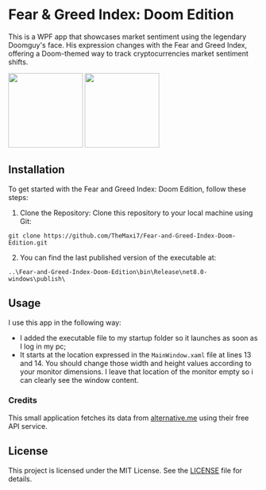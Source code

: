 # Fear & Greed Index: Doom Edition

This is a WPF app that showcases market sentiment using the legendary Doomguy's face. His expression changes with the Fear and Greed Index, offering a Doom-themed way to track cryptocurrencies market sentiment shifts.

<img src="https://github.com/TheMaxi7/Fear-and-Greed-Index-Doom-Edition/assets/102146744/d1f5aad5-38b6-4be1-a8b8-7a35393621a4" width="150">
<img src="https://github.com/TheMaxi7/Fear-and-Greed-Index-Doom-Edition/assets/102146744/76daee24-2486-455b-ab56-1dadac111e7b" width="150">

## Installation
To get started with the Fear and Greed Index: Doom Edition, follow these steps:

1. Clone the Repository: Clone this repository to your local machine using Git:
```
git clone https://github.com/TheMaxi7/Fear-and-Greed-Index-Doom-Edition.git
```
2. You can find the last published version of the executable at:
```
..\Fear-and-Greed-Index-Doom-Edition\bin\Release\net8.0-windows\publish\
```

## Usage
I use this app in the following way:
- I added the executable file to my startup folder so it launches as soon as I log in my pc;
- It starts at the location expressed in the `MainWindow.xaml` file at lines 13 and 14. You should change those width and height values according to your monitor dimensions. I leave that location of the monitor empty so i can clearly see the window content.


### Credits
This small application fetches its data from [alternative.me](https://alternative.me/crypto/fear-and-greed-index/) using their free API service.

## License
This project is licensed under the MIT License. See the [LICENSE](https://github.com/TheMaxi7/Fear-and-Greed-Index-Doom-Edition/blob/main/LICENSE) file for details.
